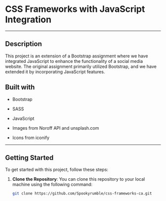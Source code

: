 # CSS Frameworks with JavaScript Integration

---

## Description

This project is an extension of a Bootstrap assignment where we have integrated JavaScript to enhance the functionality of a social media website. The original assignment primarily utilized Bootstrap, and we have extended it by incorporating JavaScript features.

## Built with

- Bootstrap
- SASS
- JavaScript

- Images from Noroff API and unsplash.com
- Icons from iconify

---

## Getting Started

To get started with this project, follow these steps:

1. **Clone the Repository**: You can clone this repository to your local machine using the following command:

   ```bash
   git clone https://github.com/Spookyrumble/css-frameworks-ca.git
   ```
